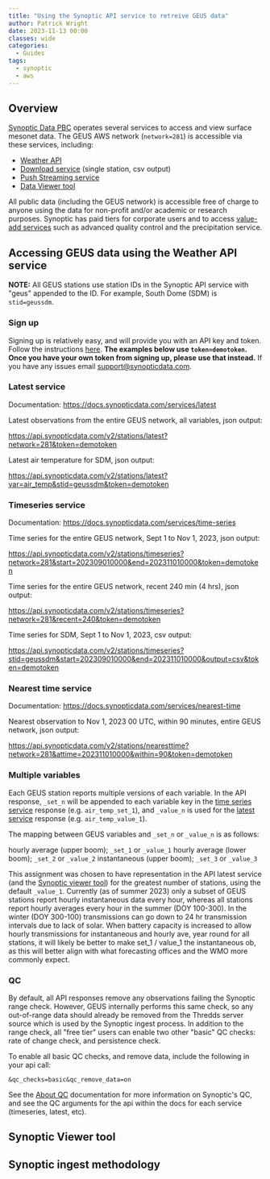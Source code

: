 ```yaml
---
title: "Using the Synoptic API service to retreive GEUS data"
author: Patrick Wright
date: 2023-11-13 00:00
classes: wide
categories:
  - Guides
tags: 
  - synoptic
  - aws
---
```


## Overview
[Synoptic Data PBC](https://synopticdata.com/) operates several services to access and view surface mesonet data. The GEUS AWS network (`network=281`) is accessible via these services, including:
- [Weather API](https://synopticdata.com/weatherapi/)
- [Download service](https://download.synopticdata.com/) (single station, csv output)
- [Push Streaming service](https://synopticdata.com/value-add-services/push-stream-service/)
- [Data Viewer tool](https://viewer.synopticdata.com/)

All public data (including the GEUS network) is accessible free of charge to anyone using the data for non-profit and/or academic or research purposes. Synoptic has paid tiers for corporate users and to access [value-add services](https://synopticdata.com/value-add-services/) such as advanced quality control and the precipitation service.

## Accessing GEUS data using the Weather API service

**NOTE:** All GEUS stations use station IDs in the Synoptic API service with "geus" appended to the ID. For example, South Dome (SDM) is `stid=geussdm`.

### Sign up
Signing up is relatively easy, and will provide you with an API key and token. Follow the instructions [here](https://docs.synopticdata.com/services/welcome-to-synoptic-data-s-web-services). **The examples below use `token=demotoken`. Once you have your own token from signing up, please use that instead.** If you have any issues email support@synopticdata.com.

### Latest service
Documentation: https://docs.synopticdata.com/services/latest

Latest observations from the entire GEUS network, all variables, json output:

https://api.synopticdata.com/v2/stations/latest?network=281&token=demotoken

Latest air temperature for SDM, json output:

https://api.synopticdata.com/v2/stations/latest?var=air_temp&stid=geussdm&token=demotoken

### Timeseries service
Documentation: https://docs.synopticdata.com/services/time-series

Time series for the entire GEUS network, Sept 1 to Nov 1, 2023, json output:

https://api.synopticdata.com/v2/stations/timeseries?network=281&start=202309010000&end=202311010000&token=demotoken

Time series for the entire GEUS network, recent 240 min (4 hrs), json output:

https://api.synopticdata.com/v2/stations/timeseries?network=281&recent=240&token=demotoken

Time series for SDM, Sept 1 to Nov 1, 2023, csv output:

https://api.synopticdata.com/v2/stations/timeseries?stid=geussdm&start=202309010000&end=202311010000&output=csv&token=demotoken

### Nearest time service
Documentation: https://docs.synopticdata.com/services/nearest-time

Nearest observation to Nov 1, 2023 00 UTC, within 90 minutes, entire GEUS network, json output:

https://api.synopticdata.com/v2/stations/nearesttime?network=281&attime=202311010000&within=90&token=demotoken

### Multiple variables
Each GEUS station reports multiple versions of each variable. In the API response, `_set_n` will be appended to each variable key in the [time series service](https://docs.synopticdata.com/services/time-series) response (e.g. `air_temp_set_1`), and `_value_n` is used for the [latest service](https://docs.synopticdata.com/services/latest) response (e.g. `air_temp_value_1`).

The mapping between GEUS variables and `_set_n` or `_value_n` is as follows:

hourly average (upper boom); `_set_1` or `_value_1`
hourly average (lower boom); `_set_2` or `_value_2`
instantaneous (upper boom); `_set_3` or `_value_3`

This assignment was chosen to have representation in the API latest service (and the [Synoptic viewer tool](https://viewer.synopticdata.com/)) for the greatest number of stations, using the default `_value_1`. Currently (as of summer 2023) only a subset of GEUS stations report hourly instantaneous data every hour, whereas all stations report hourly averages every hour in the summer (DOY 100-300). In the winter (DOY 300-100) transmissions can go down to 24 hr transmission intervals due to lack of solar. When battery capacity is increased to allow hourly transmissions for instantaneous and hourly ave, year round for all stations, it will likely be better to make set_1 / value_1 the instantaneous ob, as this will better align with what forecasting offices and the WMO more commonly expect.

### QC
By default, all API responses remove any observations failing the Synoptic range check. However, GEUS internally performs this same check, so any out-of-range data should already be removed from the Thredds server source which is used by the Synoptic ingest process. In addition to the range check, all "free tier" users can enable two other "basic" QC checks: rate of change check, and persistence check.

To enable all basic QC checks, and remove data, include the following in your api call:

`&qc_checks=basic&qc_remove_data=on`

See the [About QC](https://docs.synopticdata.com/services/mesonet-data-qc) documentation for more information on Synoptic's QC, and see the QC arguments for the api within the docs for each service (timeseries, latest, etc).

## Synoptic Viewer tool

## Synoptic ingest methodology


